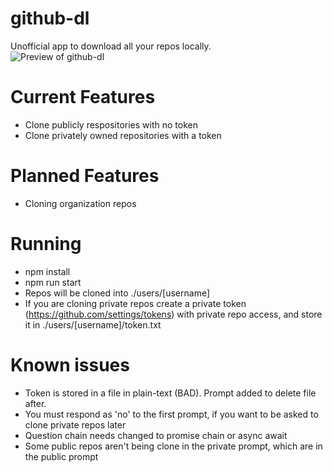 # github-dl
Unofficial app to download all your repos locally.  
![Preview of github-dl](https://i.imgur.com/OGZpS2i.gif "github-dl Demo")

# Current Features
- Clone publicly respositories with no token
- Clone privately owned repositories with a token

# Planned Features
- Cloning organization repos

# Running
- npm install
- npm run start
- Repos will be cloned into ./users/[username]
- If you are cloning private repos create a private token (https://github.com/settings/tokens) with private repo access, and store it in ./users/[username]/token.txt

# Known issues
- Token is stored in a file in plain-text (BAD). Prompt added to delete file after.
- You must respond as 'no' to the first prompt, if you want to be asked to clone private repos later
- Question chain needs changed to promise chain or async await
- Some public repos aren't being clone in the private prompt, which are in the public prompt
